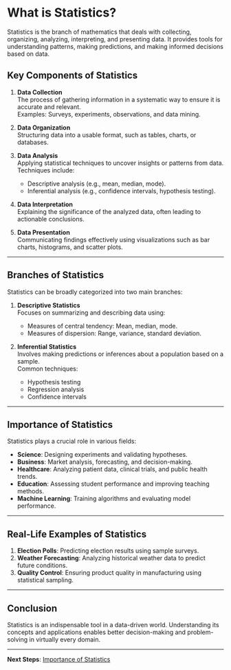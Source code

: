 # What is Statistics?

Statistics is the branch of mathematics that deals with collecting, organizing, analyzing, interpreting, and presenting data. It provides tools for understanding patterns, making predictions, and making informed decisions based on data.

## Key Components of Statistics

1. **Data Collection**  
   The process of gathering information in a systematic way to ensure it is accurate and relevant.  
   Examples: Surveys, experiments, observations, and data mining.

2. **Data Organization**  
   Structuring data into a usable format, such as tables, charts, or databases.  

3. **Data Analysis**  
   Applying statistical techniques to uncover insights or patterns from data.  
   Techniques include:
   - Descriptive analysis (e.g., mean, median, mode).
   - Inferential analysis (e.g., confidence intervals, hypothesis testing).

4. **Data Interpretation**  
   Explaining the significance of the analyzed data, often leading to actionable conclusions.

5. **Data Presentation**  
   Communicating findings effectively using visualizations such as bar charts, histograms, and scatter plots.

---

## Branches of Statistics

Statistics can be broadly categorized into two main branches:

1. **Descriptive Statistics**  
   Focuses on summarizing and describing data using:
   - Measures of central tendency: Mean, median, mode.
   - Measures of dispersion: Range, variance, standard deviation.

2. **Inferential Statistics**  
   Involves making predictions or inferences about a population based on a sample.  
   Common techniques:
   - Hypothesis testing
   - Regression analysis
   - Confidence intervals

---

## Importance of Statistics

Statistics plays a crucial role in various fields:
- **Science**: Designing experiments and validating hypotheses.
- **Business**: Market analysis, forecasting, and decision-making.
- **Healthcare**: Analyzing patient data, clinical trials, and public health trends.
- **Education**: Assessing student performance and improving teaching methods.
- **Machine Learning**: Training algorithms and evaluating model performance.

---

## Real-Life Examples of Statistics

1. **Election Polls**: Predicting election results using sample surveys.
2. **Weather Forecasting**: Analyzing historical weather data to predict future conditions.
3. **Quality Control**: Ensuring product quality in manufacturing using statistical sampling.

---

## Conclusion

Statistics is an indispensable tool in a data-driven world. Understanding its concepts and applications enables better decision-making and problem-solving in virtually every domain.

---

**Next Steps**: [Importance of Statistics](./2.%20Importance%20of%20Statistics.md)
